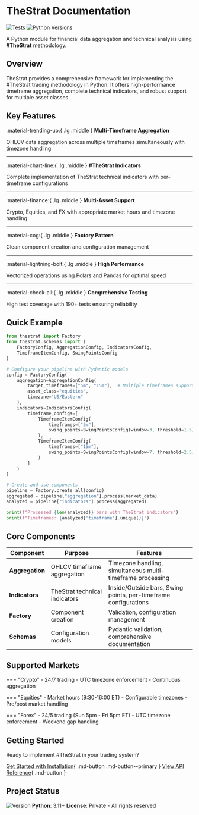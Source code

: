 # TheStrat Documentation

[![Tests](https://github.com/jlixfeld/thestrat/actions/workflows/tests.yml/badge.svg)](https://github.com/jlixfeld/thestrat/actions/workflows/tests.yml)
[![Python Versions](https://img.shields.io/badge/python-3.11%20%7C%203.12-blue)](https://github.com/jlixfeld/thestrat)

A Python module for financial data aggregation and technical analysis using **#TheStrat** methodology.

## Overview

TheStrat provides a comprehensive framework for implementing the #TheStrat trading methodology in Python. It offers high-performance timeframe aggregation, complete technical indicators, and robust support for multiple asset classes.

## Key Features

:material-trending-up:{ .lg .middle } **Multi-Timeframe Aggregation**

OHLCV data aggregation across multiple timeframes simultaneously with timezone handling

---

:material-chart-line:{ .lg .middle } **#TheStrat Indicators**

Complete implementation of TheStrat technical indicators with per-timeframe configurations

---

:material-finance:{ .lg .middle } **Multi-Asset Support**

Crypto, Equities, and FX with appropriate market hours and timezone handling

---

:material-cog:{ .lg .middle } **Factory Pattern**

Clean component creation and configuration management

---

:material-lightning-bolt:{ .lg .middle } **High Performance**

Vectorized operations using Polars and Pandas for optimal speed

---

:material-check-all:{ .lg .middle } **Comprehensive Testing**

High test coverage with 190+ tests ensuring reliability

## Quick Example

```python title="Basic TheStrat Usage with Pydantic Models"
from thestrat import Factory
from thestrat.schemas import (
    FactoryConfig, AggregationConfig, IndicatorsConfig,
    TimeframeItemConfig, SwingPointsConfig
)

# Configure your pipeline with Pydantic models
config = FactoryConfig(
    aggregation=AggregationConfig(
        target_timeframes=["5m", "15m"],  # Multiple timeframes supported
        asset_class="equities",
        timezone="US/Eastern"
    ),
    indicators=IndicatorsConfig(
        timeframe_configs=[
            TimeframeItemConfig(
                timeframes=["5m"],
                swing_points=SwingPointsConfig(window=3, threshold=1.5)  # Short-term settings
            ),
            TimeframeItemConfig(
                timeframes=["15m"],
                swing_points=SwingPointsConfig(window=7, threshold=2.5)  # Long-term settings
            )
        ]
    )
)

# Create and use components
pipeline = Factory.create_all(config)
aggregated = pipeline["aggregation"].process(market_data)
analyzed = pipeline["indicators"].process(aggregated)

print(f"Processed {len(analyzed)} bars with TheStrat indicators")
print(f"Timeframes: {analyzed['timeframe'].unique()}")
```

## Core Components

| Component | Purpose | Features |
|-----------|---------|----------|
| **Aggregation** | OHLCV timeframe aggregation | Timezone handling, simultaneous multi-timeframe processing |
| **Indicators** | TheStrat technical indicators | Inside/Outside bars, Swing points, per-timeframe configurations |
| **Factory** | Component creation | Validation, configuration management |
| **Schemas** | Configuration models | Pydantic validation, comprehensive documentation |

## Supported Markets

=== "Crypto"
    - 24/7 trading
    - UTC timezone enforcement
    - Continuous aggregation

=== "Equities"
    - Market hours (9:30-16:00 ET)
    - Configurable timezones
    - Pre/post market handling

=== "Forex"
    - 24/5 trading (Sun 5pm - Fri 5pm ET)
    - UTC timezone enforcement
    - Weekend gap handling


## Getting Started

Ready to implement #TheStrat in your trading system?

[Get Started with Installation](user-guide/installation.md){ .md-button .md-button--primary }
[View API Reference](reference/index.md){ .md-button }

## Project Status

![Version](https://img.shields.io/github/v/tag/jlixfeld/thestrat?label=version&sort=semver)
**Python**: 3.11+
**License**: Private - All rights reserved
